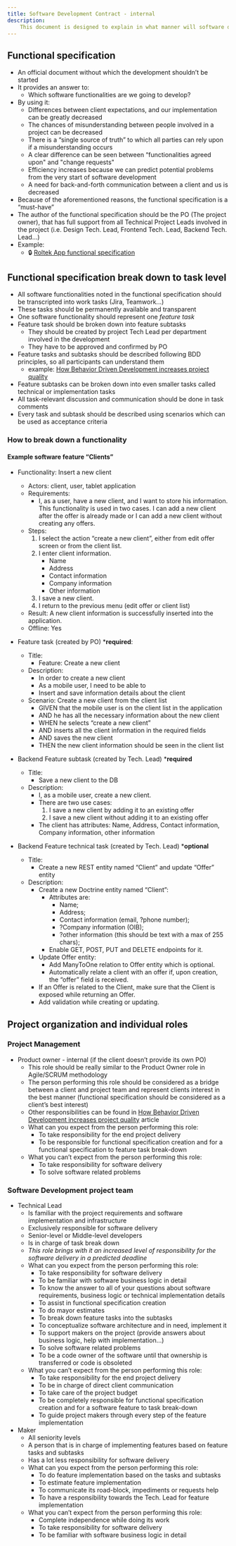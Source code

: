 ```yaml
---
title: Software Development Contract - internal
description:
    This document is designed to explain in what manner will software dev. dept. members contribute to a project.
---
```


## Functional specification

-   An official document without which the development shouldn’t be started
-   It provides an answer to:
    -   Which software functionalities are we going to develop?
-   By using it:
    -   Differences between client expectations, and our implementation can be greatly decreased
    -   The chances of misunderstanding between people involved in a project can be decreased
    -   There is a “single source of truth” to which all parties can rely upon if a misunderstanding occurs
    -   A clear difference can be seen between “functionalities agreed upon" and "change requests"
    -   Efficiency increases because we can predict potential problems from the very start of software development
    -   A need for back-and-forth communication between a client and us is decreased
-   Because of the aforementioned reasons, the functional specification is a “must-have”
-   The author of the functional specification should be the PO (The project owner), that has full support from all
    Technical Project Leads involved in the project (i.e. Design Tech. Lead, Frontend Tech. Lead, Backend Tech.
    Lead...)
-   Example:
    -   🔒
        [Roltek App functional specification](https://docs.google.com/document/d/1Tj-T56SVzhAdRu5w00p5Ie5n5CyeLjtsTRigBL3_blM/edit#)

## Functional specification break down to task level

-   All software functionalities noted in the functional specification should be transcripted into work tasks
    (Jira, Teamwork...)
-   These tasks should be permanently available and transparent
-   One software functionality should represent one _feature task_
-   Feature task should be broken down into feature subtasks
    -   They should be created by project Tech Lead per department involved in the development
    -   They have to be approved and confirmed by PO
-   Feature tasks and subtasks should be described following BDD principles, so all participants can understand
    them
    -   example:
        [How Behavior Driven Development increases project quality](https://www.bornfight.com/blog/behavior-driven-development-how-to-find-bugs-before-coding-starts/)
-   Feature subtasks can be broken down into even smaller tasks called technical or implementation tasks
-   All task-relevant discussion and communication should be done in task comments
-   Every task and subtask should be described using scenarios which can be used as acceptance criteria

### How to break down a functionality

#### Example software feature “Clients”

-   Functionality: Insert a new client

    -   Actors: client, user, tablet application
    -   Requirements:
        -   I, as a user, have a new client, and I want to store his information. This functionality is used in two
            cases. I can add a new client after the offer is already made or I can add a new client without
            creating any offers.
    -   Steps:
        1. I select the action “create a new client”, either from edit offer screen or from the client list.
        2. I enter client information.
            - Name
            - Address
            - Contact information
            - Company information
            - Other information
        3. I save a new client.
        4. I return to the previous menu (edit offer or client list)
    -   Result: A new client information is successfully inserted into the application.
    -   Offline: Yes

-   Feature task (created by PO) \***required**:

    -   Title:
        -   Feature: Create a new client
    -   Description:
        -   In order to create a new client
        -   As a mobile user, I need to be able to
        -   Insert and save information details about the client
    -   Scenario: Create a new client from the client list
        -   GIVEN that the mobile user is on the client list in the application
        -   AND he has all the necessary information about the new client
        -   WHEN he selects “create a new client”
        -   AND inserts all the client information in the required fields
        -   AND saves the new client
        -   THEN the new client information should be seen in the client list

-   Backend Feature subtask (created by Tech. Lead) \***required**

    -   Title:
        -   Save a new client to the DB
    -   Description:
        -   I, as a mobile user, create a new client.
        -   There are two use cases:
            1. I save a new client by adding it to an existing offer
            2. I save a new client without adding it to an existing offer
        -   The client has attributes: Name, Address, Contact information, Company information, other information

-   Backend Feature technical task (created by Tech. Lead) \***optional**
    -   Title:
        -   Create a new REST entity named “Client” and update “Offer” entity
    -   Description:
        -   Create a new Doctrine entity named “Client”:
            -   Attributes are:
                -   Name;
                -   Address;
                -   Contact information (email, ?phone number);
                -   ?Company information (OIB);
                -   ?other information (this should be text with a max of 255 chars);
            -   Enable GET, POST, PUT and DELETE endpoints for it.
        -   Update Offer entity:
            -   Add ManyToOne relation to Offer entity which is optional.
            -   Automatically relate a client with an offer if, upon creation, the “offer” field is received.
        -   If an Offer is related to the Client, make sure that the Client is exposed while returning an Offer.
        -   Add validation while creating or updating.

## Project organization and individual roles

### Project Management

-   Product owner - internal (if the client doesn’t provide its own PO)
    -   This role should be really similar to the Product Owner role in Agile/SCRUM methodology
    -   The person performing this role should be considered as a bridge between a client and project team and
        represent clients interest in the best manner (functional specification should be considered as a client’s
        best interest)
    -   Other responsibilities can be found in
        [How Behavior Driven Development increases project quality](https://www.bornfight.com/blog/behavior-driven-development-how-to-find-bugs-before-coding-starts/)
        article
    -   What can you expect from the person performing this role:
        -   To take responsibility for the end project delivery
        -   To be responsible for functional specification creation and for a functional specification to feature
            task break-down
    -   What you can’t expect from the person performing this role:
        -   To take responsibility for software delivery
        -   To solve software related problems

### Software Development project team

-   Technical Lead
    -   Is familiar with the project requirements and software implementation and infrastructure
    -   Exclusively responsible for software delivery
    -   Senior-level or Middle-level developers
    -   Is in charge of task break down
    -   _This role brings with it an increased level of responsibility for the software delivery in a predicted
        deadline_
    -   What can you expect from the person performing this role:
        -   To take responsibility for software delivery
        -   To be familiar with software business logic in detail
        -   To know the answer to all of your questions about software requirements, business logic or technical
            implementation details
        -   To assist in functional specification creation
        -   To do mayor estimates
        -   To break down feature tasks into the subtasks
        -   To conceptualize software architecture and in need, implement it
        -   To support makers on the project (provide answers about business logic, help with implementation...)
        -   To solve software related problems
        -   To be a code owner of the software until that ownership is transferred or code is obsoleted
    -   What you can’t expect from the person performing this role:
        -   To take responsibility for the end project delivery
        -   To be in charge of direct client communication
        -   To take care of the project budget
        -   To be completely responsible for functional specification creation and for a software feature to task
            break-down
        -   To guide project makers through every step of the feature implementation
-   Maker
    -   All seniority levels
    -   A person that is in charge of implementing features based on feature tasks and subtasks
    -   Has a lot less responsibility for software delivery
    -   What can you expect from the person performing this role:
        -   To do feature implementation based on the tasks and subtasks
        -   To estimate feature implementation
        -   To communicate its road-block, impediments or requests help
        -   To have a responsibility towards the Tech. Lead for feature implementation
    -   What you can’t expect from the person performing this role:
        -   Complete independence while doing its work
        -   To take responsibility for software delivery
        -   To be familiar with software business logic in detail
